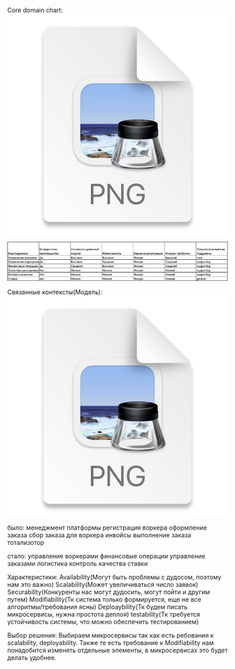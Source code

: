 Core domain chart:
![img.png](img.png)

![img_2.png](img_2.png)

Связанные контексты(Модель):
![img_1.png](img_1.png)

было:
менеджмент платформы
регистрация воркера
оформление заказа
сбор заказа для воркера
инвойсы
выполнение заказа
тотализотор

стало:
управление воркерами
финансовые операции
управление заказами
логистика
контроль качества
ставки


Характеристики:
Availability(Могут быть проблемы с дудосом, поэтому нам это важно)
Scalability(Может увеличиваться число заявок)
Securability(Конкуренты нас могут дудосить, могут пойти и другим путем)
Modifiability(Тк система только формируется, еще не все алгоритмы/требования ясны)
Deploaybility(Тк будем писать микросервисы, нужна простота деплоя)
testability(Тк требуется устойчивость системы, что можно обеспечить тестированием)

Выбор решения:
Выбираем микросервисы так как есть ребования к scalability, deployability.
Также те есть требование к Modifiability нам понадобится изменять отдельные элементы, в микросервисах это будет делать удобнее.
